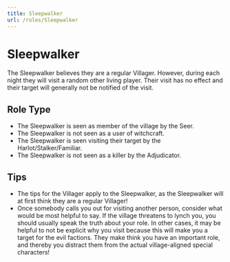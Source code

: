 ```yaml
---
title: Sleepwalker
url: /roles/Sleepwalker
---
```


# Sleepwalker

The Sleepwalker believes they are a regular Villager. However, during each night they will visit a random other living player. Their visit has no effect and their target will generally not be notified of the visit.

## Role Type

- The Sleepwalker is seen as member of the village by the Seer.
- The Sleepwalker is not seen as a user of witchcraft.
- The Sleepwalker is seen visiting their target by the Harlot/Stalker/Familiar.
- The Sleepwalker is not seen as a killer by the Adjudicator.

## Tips

- The tips for the Villager apply to the Sleepwalker, as the Sleepwalker will at first think they are a regular Villager!
- Once somebody calls you out for visiting another person, consider what would be most helpful to say. If the village threatens to lynch you, you should usually speak the truth about your role. In other cases, it may be helpful to not be explicit why you visit because this will make you a target for the evil factions. They make think you have an important role, and thereby you distract them from the actual village-aligned special characters!
